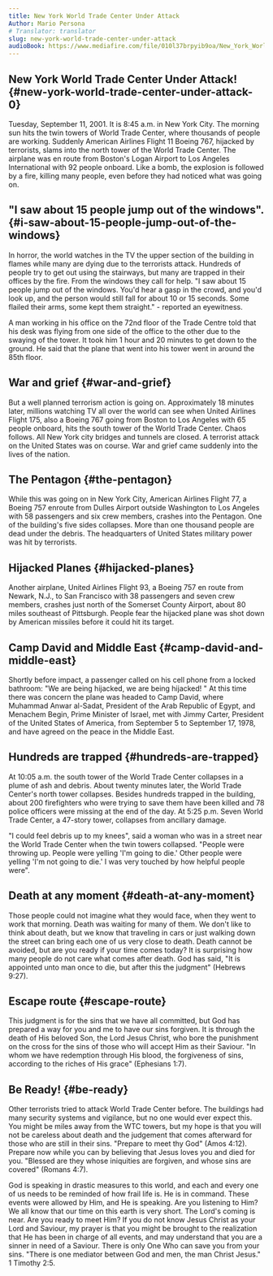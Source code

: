 ```yaml
---
title: New York World Trade Center Under Attack
Author: Mario Persona
# Translator: translator
slug: new-york-world-trade-center-under-attack
audioBook: https://www.mediafire.com/file/010l37brpyib9oa/New_York_World_Trade_Center_Under_Attack.mp3/file
---
```


## New York World Trade Center Under Attack! {#new-york-world-trade-center-under-attack-0}

Tuesday, September 11, 2001\. It is 8:45 a.m. in New York City. The morning sun hits the twin towers of World Trade Center, where thousands of people are working. Suddenly American Airlines Flight 11 Boeing 767, hijacked by terrorists, slams into the north tower of the World Trade Center. The airplane was en route from Boston&#039;s Logan Airport to Los Angeles International with 92 people onboard. Like a bomb, the explosion is followed by a fire, killing many people, even before they had noticed what was going on.

## &quot;I saw about 15 people jump out of the windows&quot;. {#i-saw-about-15-people-jump-out-of-the-windows}

In horror, the world watches in the TV the upper section of the building in flames while many are dying due to the terrorists attack. Hundreds of people try to get out using the stairways, but many are trapped in their offices by the fire. From the windows they call for help. &quot;I saw about 15 people jump out of the windows. You&#039;d hear a gasp in the crowd, and you&#039;d look up, and the person would still fall for about 10 or 15 seconds. Some flailed their arms, some kept them straight.&quot; - reported an eyewitness.

A man working in his office on the 72nd floor of the Trade Centre told that his desk was flying from one side of the office to the other due to the swaying of the tower. It took him 1 hour and 20 minutes to get down to the ground. He said that the plane that went into his tower went in around the 85th floor.

## War and grief {#war-and-grief}

But a well planned terrorism action is going on. Approximately 18 minutes later, millions watching TV all over the world can see when United Airlines Flight 175, also a Boeing 767 going from Boston to Los Angeles with 65 people onboard, hits the south tower of the World Trade Center. Chaos follows. All New York city bridges and tunnels are closed. A terrorist attack on the United States was on course. War and grief came suddenly into the lives of the nation.

## The Pentagon {#the-pentagon}

While this was going on in New York City, American Airlines Flight 77, a Boeing 757 enroute from Dulles Airport outside Washington to Los Angeles with 58 passengers and six crew members, crashes into the Pentagon. One of the building&#039;s five sides collapses. More than one thousand people are dead under the debris. The headquarters of United States military power was hit by terrorists.

## Hijacked Planes {#hijacked-planes}

Another airplane, United Airlines Flight 93, a Boeing 757 en route from Newark, N.J., to San Francisco with 38 passengers and seven crew members, crashes just north of the Somerset County Airport, about 80 miles southeast of Pittsburgh. People fear the hijacked plane was shot down by American missiles before it could hit its target.

## Camp David and Middle East {#camp-david-and-middle-east}

Shortly before impact, a passenger called on his cell phone from a locked bathroom: &quot;We are being hijacked, we are being hijacked! &quot; At this time there was concern the plane was headed to Camp David, where Muhammad Anwar al-Sadat, President of the Arab Republic of Egypt, and Menachem Begin, Prime Minister of Israel, met with Jimmy Carter, President of the United States of America, from September 5 to September 17, 1978, and have agreed on the peace in the Middle East.

## Hundreds are trapped {#hundreds-are-trapped}

At 10:05 a.m. the south tower of the World Trade Center collapses in a plume of ash and debris. About twenty minutes later, the World Trade Center&#039;s north tower collapses. Besides hundreds trapped in the building, about 200 firefighters who were trying to save them have been killed and 78 police officers were missing at the end of the day. At 5:25 p.m. Seven World Trade Center, a 47-story tower, collapses from ancillary damage.

&quot;I could feel debris up to my knees&quot;, said a woman who was in a street near the World Trade Center when the twin towers collapsed. &quot;People were throwing up. People were yelling &#039;I&#039;m going to die.&#039; Other people were yelling &#039;I&#039;m not going to die.&#039; I was very touched by how helpful people were&quot;.

## Death at any moment {#death-at-any-moment}

Those people could not imagine what they would face, when they went to work that morning. Death was waiting for many of them. We don&#039;t like to think about death, but we know that traveling in cars or just walking down the street can bring each one of us very close to death. Death cannot be avoided, but are you ready if your time comes today? It is surprising how many people do not care what comes after death. God has said, &quot;It is appointed unto man once to die, but after this the judgment&quot; (Hebrews 9:27).

## Escape route {#escape-route}

This judgment is for the sins that we have all committed, but God has prepared a way for you and me to have our sins forgiven. It is through the death of His beloved Son, the Lord Jesus Christ, who bore the punishment on the cross for the sins of those who will accept Him as their Saviour. &quot;In whom we have redemption through His blood, the forgiveness of sins, according to the riches of His grace&quot; (Ephesians 1:7).

## Be Ready! {#be-ready}

Other terrorists tried to attack World Trade Center before. The buildings had many security systems and vigilance, but no one would ever expect this. You might be miles away from the WTC towers, but my hope is that you will not be careless about death and the judgement that comes afterward for those who are still in their sins. &quot;Prepare to meet thy God&quot; (Amos 4:12). Prepare now while you can by believing that Jesus loves you and died for you. &quot;Blessed are they whose iniquities are forgiven, and whose sins are covered&quot; (Romans 4:7).

God is speaking in drastic measures to this world, and each and every one of us needs to be reminded of how frail life is. He is in command. These events were allowed by Him, and He is speaking. Are you listening to Him? We all know that our time on this earth is very short. The Lord&#039;s coming is near. Are you ready to meet Him? If you do not know Jesus Christ as your Lord and Saviour, my prayer is that you might be brought to the realization that He has been in charge of all events, and may understand that you are a sinner in need of a Saviour. There is only One Who can save you from your sins. &quot;There is one mediator between God and men, the man Christ Jesus.&quot; 1 Timothy 2:5.